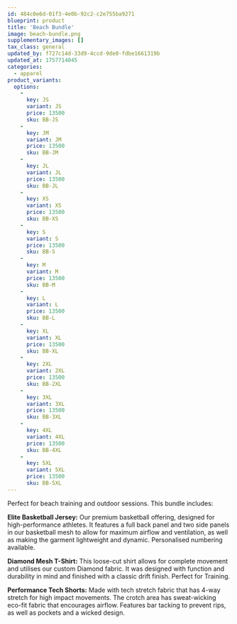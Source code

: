 ```yaml
---
id: 484c0e6d-01f3-4e0b-92c2-c2e755ba9271
blueprint: product
title: 'Beach Bundle'
image: beach-bundle.png
supplementary_images: []
tax_class: general
updated_by: f727c14d-33d9-4ccd-9de0-fdbe1661319b
updated_at: 1757714045
categories:
  - apparel
product_variants:
  options:
    -
      key: JS
      variant: JS
      price: 13500
      sku: BB-JS
    -
      key: JM
      variant: JM
      price: 13500
      sku: BB-JM
    -
      key: JL
      variant: JL
      price: 13500
      sku: BB-JL
    -
      key: XS
      variant: XS
      price: 13500
      sku: BB-XS
    -
      key: S
      variant: S
      price: 13500
      sku: BB-S
    -
      key: M
      variant: M
      price: 13500
      sku: BB-M
    -
      key: L
      variant: L
      price: 13500
      sku: BB-L
    -
      key: XL
      variant: XL
      price: 13500
      sku: BB-XL
    -
      key: 2XL
      variant: 2XL
      price: 13500
      sku: BB-2XL
    -
      key: 3XL
      variant: 3XL
      price: 13500
      sku: BB-3XL
    -
      key: 4XL
      variant: 4XL
      price: 13500
      sku: BB-4XL
    -
      key: 5XL
      variant: 5XL
      price: 13500
      sku: BB-5XL
---
```

Perfect for beach training and outdoor sessions. This bundle includes:

**Elite Basketball Jersey:** Our premium basketball offering, designed for high-performance athletes. It features a full back panel and two side panels in our basketball mesh to allow for maximum airflow and ventilation, as well as making the garment lightweight and dynamic. Personalised numbering available.

**Diamond Mesh T-Shirt:** This loose-cut shirt allows for complete movement and utilises our custom Diamond fabric. It was designed with function and durability in mind and finished with a classic drift finish. Perfect for Training.

**Performance Tech Shorts:** Made with tech stretch fabric that has 4-way stretch for high impact movements. The crotch area has sweat-wicking eco-fit fabric that encourages airflow. Features bar tacking to prevent rips, as well as pockets and a wicked design.
